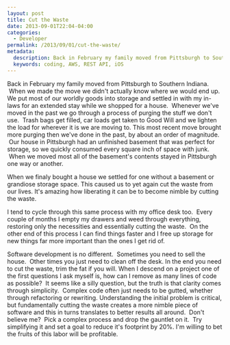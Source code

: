 ```yaml
---
layout: post
title: Cut the Waste
date: 2013-09-01T22:04-04:00
categories:
  - Developer
permalink: /2013/09/01/cut-the-waste/
metadata:
  description: Back in February my family moved from Pittsburgh to Southern Indiana.
  keywords: coding, AWS, REST API, iOS
---
```

Back in February my family moved from Pittsburgh to Southern Indiana.  When we made the move we didn't actually know where we would end up. We put most of our worldly goods into storage and settled in with my in-laws for an extended stay while we shopped for a house.  Whenever we've moved in the past we go through a process of purging the stuff we don't use.  Trash bags get filled, car loads get taken to Good Will and we lighten the load for wherever it is we are moving to. This most recent move brought more purging then we've done in the past, by about an order of magnitude.  Our house in Pittsburgh had an unfinished basement that was perfect for storage, so we quickly consumed every square inch of space with junk.  When we moved most all of the basement's contents stayed in Pittsburgh one way or another.

When we finaly bought a house we settled for one without a basement or grandiose storage space. This caused us to yet again cut the waste from our lives. It's amazing how liberating it can be to become nimble by cutting the waste.

I tend to cycle through this same process with my office desk too.  Every couple of months I empty my drawers and weed through everything, restoring only the necessities and essentially cutting the waste.  On the other end of this process I can find things faster and I free up storage for new things far more important than the ones I get rid of.

Software development is no different.  Sometimes you need to sell the house.  Other times you just need to clean off the desk. In the end you need to cut the waste, trim the fat if you will. When I descend on a project one of the first questions I ask myself is, how can I remove as many lines of code as possible?  It seems like a silly question, but the truth is that clarity comes through simplicity.  Complex code often just needs to be gutted, whether through refactoring or rewriting. Understanding the initial problem is critical, but fundamentally cutting the waste creates a more nimble piece of software and this in turns translates to better results all around.  Don't believe me?  Pick a complex process and drop the gauntlet on it.  Try simplifying it and set a goal to reduce it's footprint by 20%. I'm willing to bet the fruits of this labor will be profitable.
